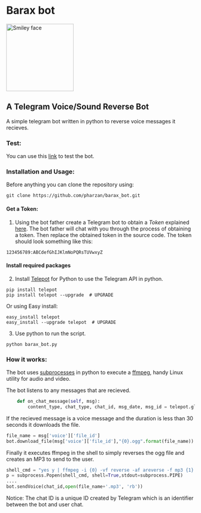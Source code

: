 
# Barax bot 
<img src="https://github.com/pharzan/barax_bot/blob/master/docs/logo.png" alt="Smiley face" width="180">

## A Telegram Voice/Sound Reverse Bot

<p>A simple telegram bot written in python to reverse voice messages it recieves.</p>

### Test:
<p>You can use this <a href="http://t.me/barax_bot">link</a> to test the bot.</p>

### Installation and Usage:
Before anything you can clone the repository using:
```
git clone https://github.com/pharzan/barax_bot.git
```
#### Get a Token:
1. Using the bot father create a Telegram bot to obtain a _Token_ explained [here](https://core.telegram.org/bots#3-how-do-i-create-a-bot).
The bot father will chat with you through the process of obtaining a token.
Then replace the obtained token in the source code.
The token should look something like this:
```
123456789:ABCdefGhIJKlmNoPQRsTUVwxyZ
```
#### Install required packages


2. Install [Telepot](https://telepot.readthedocs.io/en/latest/reference.html) for Python to use the Telegram API in python.
```
pip install telepot
pip install telepot --upgrade  # UPGRADE
```
Or using Easy install:
```
easy_install telepot
easy_install --upgrade telepot  # UPGRADE
```
3. Use python to run the script.
```
python barax_bot.py
```
### How it works:
The bot uses [subprocesses](https://docs.python.org/3/library/subprocess.html) in python to execute a 
[ffmpeg](https://www.ffmpeg.org/), handy Linux utility for audio and video.

The bot listens to any messages that are recieved.
```python
    def on_chat_message(self, msg):
        content_type, chat_type, chat_id, msg_date, msg_id = telepot.glance(msg,flavor='chat',long=True)
```
If the recieved message is a voice message and the duration is less than 30 seconds it downloads the file.
```python
file_name = msg['voice']['file_id']
bot.download_file(msg['voice']['file_id'],"{0}.ogg".format(file_name))
```
Finally it executes ffmpeg in the shell to simply reverses the ogg file and creates an MP3 to send to the user.
```python
shell_cmd = "yes y | ffmpeg -i {0} -vf reverse -af areverse -f mp3 {1}.mp3".format(my_file,file_name)
p = subprocess.Popen(shell_cmd, shell=True,stdout=subprocess.PIPE)
....
bot.sendVoice(chat_id,open(file_name+'.mp3', 'rb'))

```
Notice: The chat ID is a unique ID created by Telegram which is an identifier between the bot and user chat.

